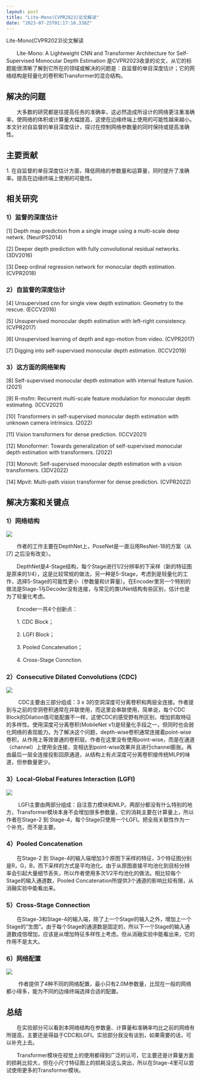 ```yaml
---
layout: post
title: "Lite-Mono(CVPR2023)论文解读"
date: "2023-07-25T01:17:16.338Z"
---
```

Lite-Mono(CVPR2023)论文解读

　　Lite-Mono: A Lightweight CNN and Transformer Architecture for Self-Supervised Monocular Depth Estimation 是CVPR2023收录的论文，从它的标题能很清晰了解到它所在的领域或解决的问题是：自监督的单目深度估计；它的网络结构是轻量化的卷积和Transformer的混合结构。

解决的问题
-----

　　大多数的研究都是往提高任务的准确率，这必然造成所设计的网络更注重准确率，使网络的体积或计算量大幅提高，这使在边缘终端上使用的可能性越来越小。本文针对自监督的单目深度估计，探讨在控制网络参数量的同时保持或提高准确性。

主要贡献
----

1\. 在自监督的单目深度估计方面，降低网络的参数量和运算量，同时提升了准确率。提高在边缘终端上使用的可能性。

相关研究
----

### 1）监督的深度估计

\[1\] Depth map prediction from a single image using a multi-scale deep netwrk. (NeurIPS2014)

\[2\] Deeper depth prediction with fully convolutional residual networks. (3DV2016)

\[3\] Deep ordinal regression network for monocular depth estimation. (CVPR2018)

### 2）自监督的深度估计

\[4\] Unsupervised cnn for single view depth estimation: Geometry to the rescue. (ECCV2016)

\[5\] Unsupervised monocular depth estimation with left-right consistency. (CVPR2017)

\[6\] Unsupervised learning of depth and ego-motion from video. (CVPR2017)

\[7\] Digging into self-supervised monocular depth estimation. (ICCV2019)

### 3）这方面的网络架构

\[8\] Self-supervised monocular depth estimation with internal feature fusion. (2021)

\[9\] R-msfm: Recurrent multi-scale feature modulation for monocular depth estimating. (ICCV2021)

\[10\] Transformers in self-supervised monocular depth estimation with unknown camera intrinsics. (2022)

\[11\] Vision transformers for dense prediction. (ICCV2021)

\[12\] Monoformer: Towards generalization of self-supervised monocular depth estimation with transformers. (2022)

\[13\] Monovit: Self-supervised monocular depth estimation with a vision transformers. (3DV2022)

\[14\] Mpvit: Multi-path vision transformer for dense prediction. (CVPR2022)

解决方案和关键点
--------

### 1）网络结构

![](https://img2023.cnblogs.com/blog/39858/202307/39858-20230724153020917-2054454592.png)

　　作者的工作主要在DepthNet上，PoseNet是一直沿用ResNet-18的方案（从 \[7\] 之后没有改变）。

　　DepthNet是4-Stage结构，每个Stage进行1/2分辨率的下采样（新的特征图是原来的1/4），这是比较常规的做法，另一种是5-Stage，考虑到是轻量化的工作，选择5-Stage的可能性更小（参数量和计算量）。在Encoder里另一个特别的做法是Stage-1与Decoder没有连接，与常见的类UNet结构有些区别，估计也是为了轻量化考虑。

　　Encoder一共4个创新点：

　　1. CDC Block；

　　2. LGFI Block；

　　3. Pooled Concatenation；

　　4. Cross-Stage Connction.

### 2）Consecutive Dilated Convolutions (CDC)

![](https://img2023.cnblogs.com/blog/39858/202307/39858-20230724155744803-324993840.png)

 　　CDC主要由三部分组成：3 x 3的空洞深度可分离卷积和两层全连接。作者提到与之前的空洞卷积通常在并联使用，而这里会串联使用，简单说，每个CDC Block的Dilation值可能配置不一样，这使CDC的感受野有所区别，增加抓取特征的多样性。使用深度可分离卷积(MobileNet v1)是轻量化手段之一，但同时也会弱化网络的表现能力。为了解决这个问题，depth-wise卷积通常连接着point-wise卷积，从作用上等效普通的卷积层。作者在这里没有使用point-wise，而是在通道（channel）上使用全连接，变相达到point-wise效果并且进行channel膨胀。再由最后一层全连接投影回原通道，从结构上有点深度可分离卷积接传统MLP的味道，但参数量更少。

### 3）Local-Global Features Interaction (LGFI)

![](https://img2023.cnblogs.com/blog/39858/202307/39858-20230724162522346-394440083.png)

 　　LGFI主要由两部分组成：自注意力模块和MLP。两部分都没有什么特别的地方，Transformer模块本身不会增加很多参数量，它的消耗主要在计算量上，所以作者在Stage-2 到 Stage-4，每个Stage只使用一个LGFI。把全局关联性作为一个补充，而不是主要。

### 4）Pooled Concatenation

　　在Stage-2 到 Stage-4的输入端增加3个原图下采样的特征，3个特征图分别是R，G，B，而下采样的方式是平均池化。由于从原图直接平均池化到目标分辨率会引起大量细节丢失，所以作者使用多次1/2平均池化的做法。相比较每个Stage的输入通道数，Pooled Concatenation所提供3个通道的影响比较有限，从消融实验中能看出来。

### 5）Cross-Stage Connection

　　在Stage-3和Stage-4的输入端，除了上一个Stage的输入之外，增加上一个Stage的“生图”。由于每个Stage的通道数是固定的，所以下一个Stage的输入通道数成倍增加，应该是从增加特征多样性上考虑。但从消融实验中能看出来，它的作用不是太大。

### 6）网络配置

![](https://img2023.cnblogs.com/blog/39858/202307/39858-20230724164642753-400325680.png)

 　　作者提供了4种不同的网络配置，最小只有2.0M参数量，比现在一般的网络都小得多，能为不同的边缘终端选择合适的配置。

总结
--

　　在实验部分可以看到本网络结构在参数量、计算量和准确率均比之前的网络有所提高，主要还是得益于CDC和LGFI。实验部分我没有谈到，如果需要的话，可以补充上去。

　　Transformer模块在视觉上的使用都得到广泛的认可，它主要还是计算量方面的损耗比较大，但在小尺寸特征图上的损耗没这么突出，所以在Stage-4里可以尝试使用更多的Transformer模块。